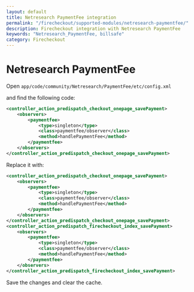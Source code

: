 ```yaml
---
layout: default
title: Netresearch PaymentFee integration
permalink: "/firecheckout/supported-modules/netresearch-paymentfee/"
description: Firecheckout integration with Netresearch PaymentFee
keywords: "Netresearch_PaymentFee, billsafe"
category: Firecheckout
---
```


# Netresearch PaymentFee

Open `app/code/community/Netresearch/PaymentFee/etc/config.xml`

and find the following code:

```xml
<controller_action_predispatch_checkout_onepage_savePayment>
    <observers>
        <paymentfee>
            <type>singleton</type>
            <class>paymentfee/observer</class>
            <method>handlePaymentFee</method>
        </paymentfee>
    </observers>
</controller_action_predispatch_checkout_onepage_savePayment>
```

Replace it with:

```xml
<controller_action_predispatch_checkout_onepage_savePayment>
    <observers>
        <paymentfee>
            <type>singleton</type>
            <class>paymentfee/observer</class>
            <method>handlePaymentFee</method>
        </paymentfee>
    </observers>
</controller_action_predispatch_checkout_onepage_savePayment>
<controller_action_predispatch_firecheckout_index_savePayment>
    <observers>
        <paymentfee>
            <type>singleton</type>
            <class>paymentfee/observer</class>
            <method>handlePaymentFee</method>
        </paymentfee>
    </observers>
</controller_action_predispatch_firecheckout_index_savePayment>
```

Save the changes and clear the cache.
